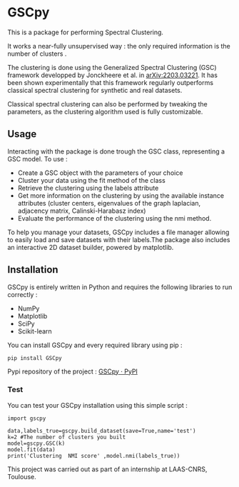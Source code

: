 
# GSCpy

This is a package for performing Spectral Clustering.

 It works a near-fully unsupervised way : the only required information is the number of clusters .

The clustering is done using the Generalized Spectral Clustering (GSC) framework developped by Jonckheere et al. in [arXiv:2203.03221](https://arxiv.org/abs/2203.03221).  It has been shown experimentally that this framework regularly outperforms classical spectral clustering for synthetic and real datasets.

Classical spectral clustering can also be performed by tweaking the parameters, as the clustering algorithm used is fully customizable.

## Usage

Interacting with the package is done trough the GSC class, representing a GSC model. To use :

* Create a GSC object with the parameters of your choice
* Cluster your data using the fit method of the class
* Retrieve the clustering using the labels attribute
* Get more information on the clustering by using the available instance attributes (cluster centers, eigenvalues of the graph laplacian, adjacency matrix, Calinski-Harabasz index)
* Evaluate the performance of the clustering using the nmi method.

To help you manage your datasets, GSCpy includes a file manager allowing to easily load and save datasets with their labels.The package also includes an interactive 2D dataset builder, powered by matplotlib.

## Installation

GSCpy is entirely written in Python and requires the following libraries to run correctly :

* NumPy
* Matplotlib
* SciPy
* Scikit-learn

You can install GSCpy and every required library using pip :

```
pip install GSCpy
```

Pypi repository of the project : [GSCpy · PyPI](https://pypi.org/project/GSCpy/)

### Test

You can test your GSCpy installation using this simple script :

```
import gscpy

data,labels_true=gscpy.build_dataset(save=True,name='test')
k=2 #The number of clusters you built
model=gscpy.GSC(k)
model.fit(data)
print('Clustering  NMI score' ,model.nmi(labels_true))
```

This project was carried out as part of an internship at LAAS-CNRS, Toulouse.
